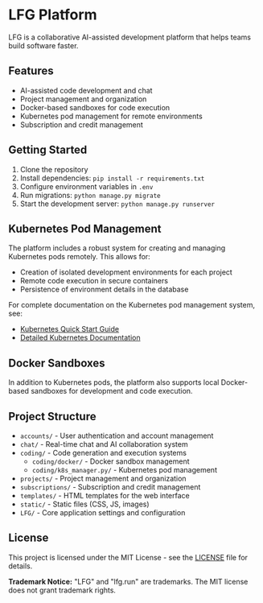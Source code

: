 # LFG Platform

LFG is a collaborative AI-assisted development platform that helps teams build software faster.

## Features

- AI-assisted code development and chat
- Project management and organization
- Docker-based sandboxes for code execution
- Kubernetes pod management for remote environments
- Subscription and credit management

## Getting Started

1. Clone the repository
2. Install dependencies: `pip install -r requirements.txt`
3. Configure environment variables in `.env`
4. Run migrations: `python manage.py migrate`
5. Start the development server: `python manage.py runserver`

## Kubernetes Pod Management

The platform includes a robust system for creating and managing Kubernetes pods remotely. This allows for:

- Creation of isolated development environments for each project
- Remote code execution in secure containers
- Persistence of environment details in the database

For complete documentation on the Kubernetes pod management system, see:
- [Kubernetes Quick Start Guide](README-K8S.md)
- [Detailed Kubernetes Documentation](coding/k8s_manager.py/README.md)

## Docker Sandboxes

In addition to Kubernetes pods, the platform also supports local Docker-based sandboxes for development and code execution.

## Project Structure

- `accounts/` - User authentication and account management
- `chat/` - Real-time chat and AI collaboration system
- `coding/` - Code generation and execution systems
  - `coding/docker/` - Docker sandbox management
  - `coding/k8s_manager.py/` - Kubernetes pod management
- `projects/` - Project management and organization
- `subscriptions/` - Subscription and credit management
- `templates/` - HTML templates for the web interface
- `static/` - Static files (CSS, JS, images)
- `LFG/` - Core application settings and configuration

## License

This project is licensed under the MIT License - see the [LICENSE](LICENSE) file for details.

**Trademark Notice:** "LFG" and "lfg.run" are trademarks. The MIT license does not grant trademark rights. 